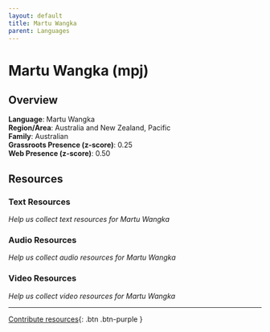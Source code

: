 ```yaml
---
layout: default
title: Martu Wangka
parent: Languages
---
```


# Martu Wangka (mpj)

## Overview

**Language**: Martu Wangka  
**Region/Area**: Australia and New Zealand, Pacific  
**Family**: Australian  
**Grassroots Presence (z-score)**: 0.25  
**Web Presence (z-score)**: 0.50  

## Resources

### Text Resources
*Help us collect text resources for Martu Wangka*

### Audio Resources
*Help us collect audio resources for Martu Wangka*

### Video Resources
*Help us collect video resources for Martu Wangka*

---

[Contribute resources](https://forms.office.com/e/1SfLJx3u1r){: .btn .btn-purple }
